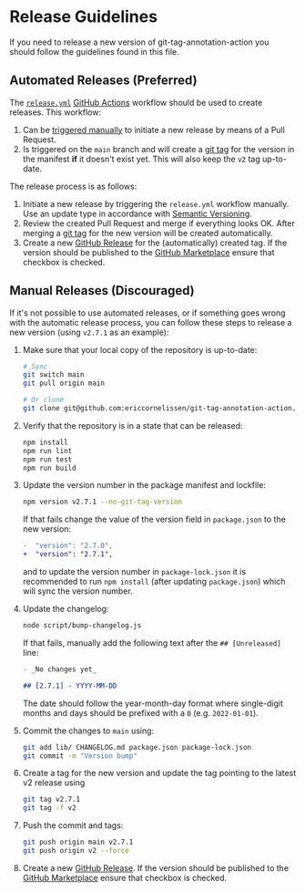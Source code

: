 # Release Guidelines

If you need to release a new version of git-tag-annotation-action you should
follow the guidelines found in this file.

## Automated Releases (Preferred)

The [`release.yml`](./.github/workflows/release.yml) [GitHub Actions] workflow
should be used to create releases. This workflow:

1. Can be [triggered manually] to initiate a new release by means of a Pull
   Request.
1. Is triggered on the `main` branch and will create a [git tag] for the version
   in the manifest **if** it doesn't exist yet. This will also keep the `v2` tag
   up-to-date.

The release process is as follows:

1. Initiate a new release by triggering the `release.yml` workflow manually. Use
   an update type in accordance with [Semantic Versioning].
1. Review the created Pull Request and merge if everything looks OK. After
   merging a [git tag] for the new version will be created automatically.
1. Create a new [GitHub Release] for the (automatically) created tag. If the
   version should be published to the [GitHub Marketplace] ensure that checkbox
   is checked.

## Manual Releases (Discouraged)

If it's not possible to use automated releases, or if something goes wrong with
the automatic release process, you can follow these steps to release a new
version (using `v2.7.1` as an example):

1. Make sure that your local copy of the repository is up-to-date:

   ```sh
   # Sync
   git switch main
   git pull origin main

   # Or clone
   git clone git@github.com:ericcornelissen/git-tag-annotation-action.git
   ```

1. Verify that the repository is in a state that can be released:

   ```sh
   npm install
   npm run lint
   npm run test
   npm run build
   ```

1. Update the version number in the package manifest and lockfile:

   ```sh
   npm version v2.7.1 --no-git-tag-version
   ```

   If that fails change the value of the version field in `package.json` to the
   new version:

   ```diff
   -  "version": "2.7.0",
   +  "version": "2.7.1",
   ```

   and to update the version number in `package-lock.json` it is recommended to
   run `npm install` (after updating `package.json`) which will sync the version
   number.

1. Update the changelog:

   ```sh
   node script/bump-changelog.js
   ```

   If that fails, manually add the following text after the `## [Unreleased]`
   line:

   ```md
   - _No changes yet_

   ## [2.7.1] - YYYY-MM-DD
   ```

   The date should follow the year-month-day format where single-digit months
   and days should be prefixed with a `0` (e.g. `2022-01-01`).

1. Commit the changes to `main` using:

   ```sh
   git add lib/ CHANGELOG.md package.json package-lock.json
   git commit -m "Version bump"
   ```

1. Create a tag for the new version and update the tag pointing to the latest v2
   release using

   ```sh
   git tag v2.7.1
   git tag -f v2
   ```

1. Push the commit and tags:

   ```sh
   git push origin main v2.7.1
   git push origin v2 --force
   ```

1. Create a new [GitHub Release]. If the version should be published to the
   [GitHub Marketplace] ensure that checkbox is checked.

[git tag]: https://git-scm.com/book/en/v2/Git-Basics-Tagging
[github actions]: https://github.com/features/actions
[github marketplace]: https://github.com/marketplace
[github release]: https://docs.github.com/en/repositories/releasing-projects-on-github/managing-releases-in-a-repository
[semantic versioning]: https://semver.org/spec/v2.0.0.html
[triggered manually]: https://docs.github.com/en/actions/managing-workflow-runs/manually-running-a-workflow
